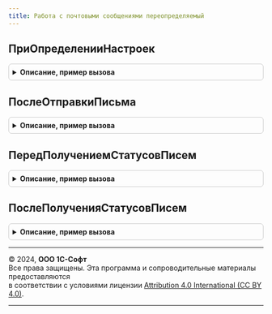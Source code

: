 ```yaml
---
title: Работа с почтовыми сообщениями переопределяемый
---
```



## ПриОпределенииНастроек
<details style="margin: 1em 0; padding: 0.5em; border: 1px solid #ccc; border-radius: 6px;">

<summary style="font-weight: bold; cursor: pointer;">Описание, пример вызова</summary>

```bsl

// Переопределяет настройки подсистемы.
//
// Параметры:
//  Настройки - Структура:
//   * ДоступноПолучениеПисем - Булево - показывать настройки получения писем в учетных записях.
//                                       Значение по умолчанию: для базовых версий конфигурации - Ложь,
//                                       для остальных - Истина.
//   * ИспользоватьПротоколPOP3 - Булево - показывать включить или выключить отображение настроек POP3
//                                         для новых почтовых настроек. Значение по умолчанию Истина.
//
Процедура ПриОпределенииНастроек(Настройки) Экспорт
```

Пример вызова
```bsl
РаботаСПочтовымиСообщениямиПереопределяемый.ПриОпределенииНастроек(Настройки) 
```
</details>

## ПослеОтправкиПисьма
<details style="margin: 1em 0; padding: 0.5em; border: 1px solid #ccc; border-radius: 6px;">

<summary style="font-weight: bold; cursor: pointer;">Описание, пример вызова</summary>

```bsl

// Позволяет выполнить дополнительные операции после отправки почтового сообщения.
//
// Параметры:
//  ПараметрыПисьма - Структура - содержит всю необходимую информацию о письме:
//   * Кому      - Массив - (обязательный) интернет-адрес получателя письма.
//                 Адрес         - строка - почтовый адрес.
//                 Представление - строка - имя адресата.
//
//   * ПолучателиСообщения - Массив - массив структур, описывающий получателей:
//                            * ИсточникКонтактнойИнформации - СправочникСсылка - владелец контактной информации.
//                            * Адрес - Строка - почтовый адрес получателя сообщения.
//                            * Представление - Строка - представление адресата.
//
//   * Копии      - Массив - коллекция структур адресов:
//                   * Адрес         - Строка - почтовый адрес (должно быть обязательно заполнено).
//                   * Представление - Строка - имя адресата.
//
//                - Строка - интернет-адреса получателей письма, разделитель - ";".
//
//   * СкрытыеКопии - Массив
//                  - Строка - см. описание поля Копии.
//
//   * Тема       - Строка - (обязательный) тема почтового сообщения.
//   * Тело       - Строка - (обязательный) текст почтового сообщения (простой текст в кодировке win-1251).
//   * Важность   - ВажностьИнтернетПочтовогоСообщения.
//   * Вложения   - Соответствие из КлючИЗначение:
//                   * ключ     - Строка - наименование вложения
//                   * значение - ДвоичныеДанные
//                              - Строка - адрес во временном хранилище двоичных данных вложения;
//                              - Структура:
//                                 * ДвоичныеДанные - ДвоичныеДанные - двоичные данные вложения.
//                                 * Идентификатор  - Строка - идентификатор вложения, используется для хранения картинок,
//                                                             отображаемых в теле письма.
//
//   * АдресОтвета - Соответствие - см. описание поля Кому.
//   * Пароль      - Строка - пароль для доступа к почте.
//   * ИдентификаторыОснований - Строка - идентификаторы оснований данного письма.
//   * ОбрабатыватьТексты  - Булево - необходимость обрабатывать тексты письма при отправке.
//   * УведомитьОДоставке  - Булево - необходимость запроса уведомления о доставке.
//   * УведомитьОПрочтении - Булево - необходимость запроса уведомления о прочтении.
//   * ТипТекста   - Строка
//                 - ПеречислениеСсылка.ТипыТекстовЭлектронныхПисем
//                 - ТипТекстаПочтовогоСообщения - определяет тип
//                  переданного теста допустимые значения:
//                  HTML/ТипыТекстовЭлектронныхПисем.HTML - текст почтового сообщения в формате HTML;
//                  ПростойТекст/ТипыТекстовЭлектронныхПисем.ПростойТекст - простой текст почтового сообщения.
//                                                 Отображается "как есть" (значение по
//                                                 умолчанию);
//                  РазмеченныйТекст/ТипыТекстовЭлектронныхПисем.РазмеченныйТекст - текст почтового сообщения в формате
//                                                 Rich Text.
//
Процедура ПослеОтправкиПисьма(ПараметрыПисьма) Экспорт
```

Пример вызова
```bsl
РаботаСПочтовымиСообщениямиПереопределяемый.ПослеОтправкиПисьма(ПараметрыПисьма) 
```
</details>

## ПередПолучениемСтатусовПисем
<details style="margin: 1em 0; padding: 0.5em; border: 1px solid #ccc; border-radius: 6px;">

<summary style="font-weight: bold; cursor: pointer;">Описание, пример вызова</summary>

```bsl

// Определяет список писем, для которых необходимо получить статус доставки/прочтения.
// Пример определения списка писем см. в РассылкаОтчетов.ПередПолучениемСтатусовПисем
//
//   Параметры:
//  ИдентификаторыПисем - ТаблицаЗначений:
//   * Отправитель - СправочникСсылка.УчетныеЗаписиЭлектроннойПочты
//   * ИдентификаторПисьма - Строка
//   * АдресПолучателя - Строка - электронная почта получателя письма
//
Процедура ПередПолучениемСтатусовПисем(ИдентификаторыПисем) Экспорт
```

Пример вызова
```bsl
РаботаСПочтовымиСообщениямиПереопределяемый.ПередПолучениемСтатусовПисем(ИдентификаторыПисем) 
```
</details>

## ПослеПолученияСтатусовПисем
<details style="margin: 1em 0; padding: 0.5em; border: 1px solid #ccc; border-radius: 6px;">

<summary style="font-weight: bold; cursor: pointer;">Описание, пример вызова</summary>

```bsl

// Возвращает сведения только об известных статусах доставки (если были получены соответствующие письма).
// Пример обработки полученных статусов писем см. в РассылкаОтчетов.ПослеПолученияСтатусовПисем
//
// Параметры:
//  СтатусыДоставки - ТаблицаЗначений:
//   * Отправитель - СправочникСсылка.УчетныеЗаписиЭлектроннойПочты
//   * ИдентификаторПисьма - Строка
//   * АдресПолучателя - Строка - электронная почта получателя письма
//   * Статус - ПеречислениеСсылка.СтатусыЭлектронныхПисем
//   * ДатаИзмененияСтатуса - Дата
//   * Причина - Строка - причина недоставки письма
//
Процедура ПослеПолученияСтатусовПисем(СтатусыДоставки) Экспорт
```

Пример вызова
```bsl
РаботаСПочтовымиСообщениямиПереопределяемый.ПослеПолученияСтатусовПисем(СтатусыДоставки) 
```
</details>

---

© 2024, **ООО 1С-Софт**  
Все права защищены. Эта программа и сопроводительные материалы предоставляются  
в соответствии с условиями лицензии [Attribution 4.0 International (CC BY 4.0)](https://creativecommons.org/licenses/by/4.0/legalcode).

---
